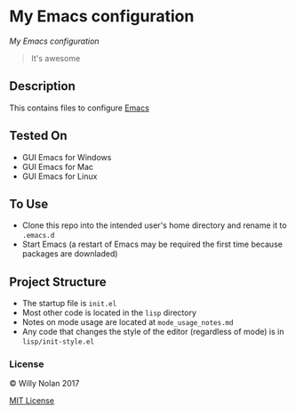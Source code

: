 # My Emacs configuration
*My Emacs configuration*

> It's awesome

## Description
This contains files to configure [Emacs](https://www.gnu.org/software/emacs/)

## Tested On
- GUI Emacs for Windows
- GUI Emacs for Mac
- GUI Emacs for Linux

## To Use
- Clone this repo into the intended user's home directory and rename it to `.emacs.d`
- Start Emacs (a restart of Emacs may be required the first time because packages are downladed)

## Project Structure
- The startup file is `init.el`
- Most other code is located in the `lisp` directory
- Notes on mode usage are located at `mode_usage_notes.md`
- Any code that changes the style of the editor (regardless of mode) is in `lisp/init-style.el`

### License
:copyright: Willy Nolan 2017

[MIT License](LICENSE.txt)

